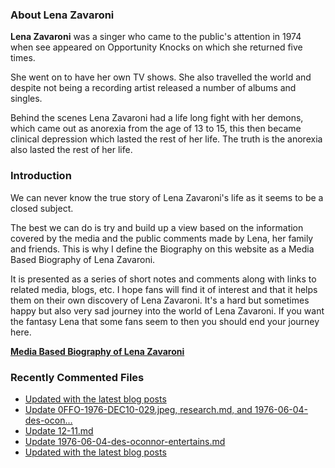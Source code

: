 ### About Lena Zavaroni

<p><strong>Lena Zavaroni</strong> was a singer who came to the public's attention in 1974 when see appeared on Opportunity Knocks on which she returned five times.</p>

<p>She went on to have her own TV shows. She also travelled the world and despite not being a recording artist released a number of albums and singles.</p>

<p>Behind the scenes Lena Zavaroni had a life long fight with her demons, which came out as anorexia from the age of 13 to 15, this then became clinical depression which lasted the rest of her life. The truth is the anorexia also lasted the rest of her life.</p>

### Introduction

<p>We can never know the true story of Lena Zavaroni's life as it seems to be a closed subject.</p>

<p>The best we can do is try and build up a view based on the information covered by the media and the public comments made by Lena, her family and friends. This is why I define the Biography on this website as a Media Based Biography of Lena Zavaroni.</p>

<p>It is presented as a series of short notes and comments along with links to related media, blogs, etc. I hope fans will find it of interest and that it helps them on their own discovery of Lena Zavaroni. It's a hard but sometimes happy but also very sad journey into the world of Lena Zavaroni. If you want the fantasy Lena that some fans seem to then you should end your journey here.</p>

<a href="https://fanzoflenazavaroni.github.io/biography/lena-zavaroni/"><strong>Media Based Biography of Lena Zavaroni</strong></a>

### Recently Commented Files

<!-- BLOG-POST-LIST:START -->
- [Updated with the latest blog posts](https://github.com/FanzOfLenaZavaroni/fanzoflenazavaroni.github.io/commit/b473ea3b447bb77b2af2698e5cc6dd801505dee3)
- [Update 0FFO-1976-DEC10-029.jpeg, research.md, and 1976-06-04-des-ocon…](https://github.com/FanzOfLenaZavaroni/fanzoflenazavaroni.github.io/commit/b48ad0e5438c4b5a0cf3a22a2fe3f96c010d759c)
- [Update 12-11.md](https://github.com/FanzOfLenaZavaroni/fanzoflenazavaroni.github.io/commit/c4e5de2beced0d134fef4ff2223bffa722401f75)
- [Update 1976-06-04-des-oconnor-entertains.md](https://github.com/FanzOfLenaZavaroni/fanzoflenazavaroni.github.io/commit/06409341a298a45314e52451edbc13eb1bc435c7)
- [Updated with the latest blog posts](https://github.com/FanzOfLenaZavaroni/fanzoflenazavaroni.github.io/commit/633ddae09a3b475c0b2bccce1f6e25a6a2a375d2)
<!-- BLOG-POST-LIST:END -->
